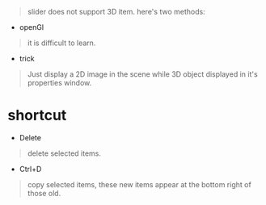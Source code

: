 > slider does not support 3D item. here's two methods:
+ openGl
> it is difficult to learn.
+ trick
> Just display a 2D image in the scene while 3D object displayed in it's properties window.
# shortcut
+ Delete
> delete selected items.
+ Ctrl+D
> copy selected items, these new items appear at the bottom right of those old.
